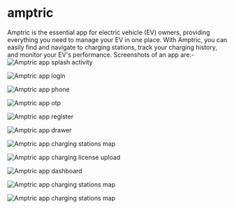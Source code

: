 # amptric
Amptric is the essential app for electric vehicle (EV) owners, providing everything you need to manage your EV in one place. With Amptric, you can easily find and navigate to charging stations, track your charging history, and monitor your EV's performance.
Screenshots of an app are:-
![Amptric app splash activity](https://github.com/Shrewa27/amptric/blob/main/a5.png)

![Amptric app login](https://github.com/Shrewa27/amptric/blob/main/a2.jpg)

![Amptric app phone](https://github.com/Shrewa27/amptric/blob/main/a3.jpg)

![Amptric app otp](https://github.com/Shrewa27/amptric/blob/main/a1.jpg)

![Amptric app register](https://github.com/Shrewa27/amptric/blob/main/a4.png)

![Amptric app drawer](https://github.com/Shrewa27/amptric/blob/main/a12.jpg)

![Amptric app charging stations map](https://github.com/Shrewa27/amptric/blob/main/a11.jpg)

![Amptric app charging license upload](https://github.com/Shrewa27/amptric/blob/main/a7.png)

![Amptric app dashboard](https://github.com/Shrewa27/amptric/blob/main/a9.png)

![Amptric app charging stations map](https://github.com/Shrewa27/amptric/blob/main/a8.png)

![Amptric app charging stations map](https://github.com/Shrewa27/amptric/blob/main/a8.png)
















